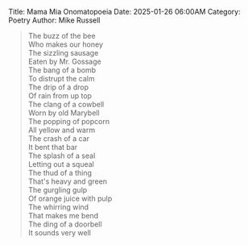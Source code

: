 Title: Mama Mia Onomatopoeia
Date: 2025-01-26 06:00AM
Category: Poetry
Author: Mike Russell

> The buzz of the bee<br>
Who makes our honey<br>
The sizzling sausage<br>
Eaten by Mr. Gossage<br>
The bang of a bomb<br>
To distrupt the calm<br>
The drip of a drop<br>
Of rain from up top<br>
The clang of a cowbell<br>
Worn by old Marybell<br>
The popping of popcorn<br>
All yellow and warm<br>
The crash of a car<br>
It bent that bar<br>
The splash of a seal<br>
Letting out a squeal<br>
The thud of a thing<br>
That's heavy and green<br>
The gurgling gulp<br>
Of orange juice with pulp<br>
The whirring wind<br>
That makes me bend<br>
The ding of a doorbell<br>
It sounds very well
